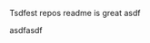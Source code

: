 Tsdfest repos readme is great asdf







asdfasdf
























































